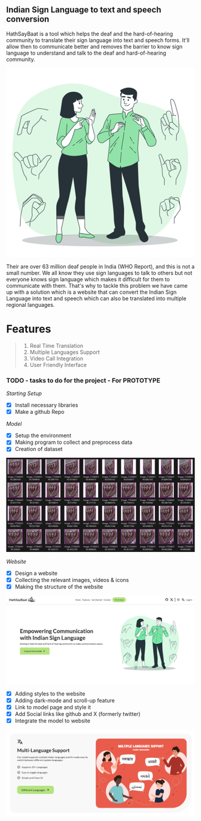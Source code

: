 ## Indian Sign Language to text and speech conversion

HathSayBaat is a tool which helps the deaf and the hard-of-hearing community to translate their sign language into text and speech forms. It'll allow then to communicate better and removes the barrier to know sign language to understand and talk to the deaf and hard-of-hearing community.

![](./Prototype/assets/images/10100507.jpg)

Their are over 63 million deaf people in India (WHO Report), and this is not a small number. We all know they use sign languages to talk to others but not everyone knows sign language which makes it difficult for them to communicate with them. That's why to tackle this problem we have came up with a solution which is a website that can convert the Indian Sign Language into text and speech which can also be translated into multiple regional languages.

# Features

> 1. Real Time Translation
> 2. Multiple Languages Support
> 3. Video Call Integration
> 4. User Friendly Interface

### TODO - tasks to do for the project - For PROTOTYPE

_Starting Setup_

- [x] Install necessary libraries
- [x] Make a github Repo

_Model_

- [x] Setup the environment
- [x] Making program to collect and preprocess data
- [x] Creation of dataset

![](./Prototype/assets/images/notes/dataset-example.png)

_Website_

- [x] Design a website
- [x] Collecting the relevant images, videos & icons
- [x] Making the structure of the website

![](./Prototype/assets/images/notes/frontend-design.png)

- [x] Adding styles to the website
- [x] Adding dark-mode and scroll-up feature
- [x] Link to model page and style it
- [x] Add Social links like github and X (formerly twitter)
- [x] Integrate the model to website

![](./Prototype/assets/images/notes/multi-language-support.png)

